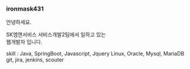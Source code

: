 ### ironmask431

안녕하세요.

SK엠앤서비스 서비스개발2팀에서 일하고 있는    
웹개발자 입니다. 

skill : 
Java, SpringBoot, Javascript, Jquery
Linux, Oracle, Mysql, MariaDB
git, jira, jenkins, scouter
